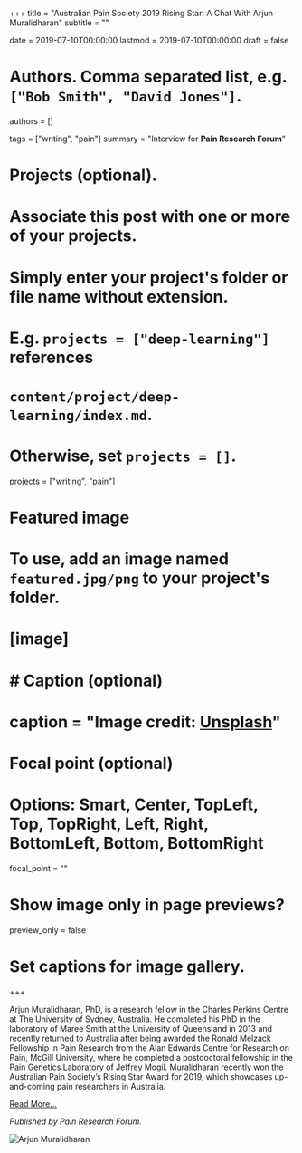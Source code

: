 +++
title = "Australian Pain Society 2019 Rising Star: A Chat With Arjun Muralidharan"
subtitle = ""

date = 2019-07-10T00:00:00
lastmod = 2019-07-10T00:00:00
draft = false

# Authors. Comma separated list, e.g. `["Bob Smith", "David Jones"]`.
authors = []

tags = ["writing", "pain"]
summary = "Interview for **Pain Research Forum**"

# Projects (optional).
#   Associate this post with one or more of your projects.
#   Simply enter your project's folder or file name without extension.
#   E.g. `projects = ["deep-learning"]` references 
#   `content/project/deep-learning/index.md`.
#   Otherwise, set `projects = []`.
projects = ["writing", "pain"]

# Featured image
# To use, add an image named `featured.jpg/png` to your project's folder. 
# [image]
#   # Caption (optional)
#   caption = "Image credit: [**Unsplash**](https://unsplash.com/photos/CpkOjOcXdUY)"

  # Focal point (optional)
  # Options: Smart, Center, TopLeft, Top, TopRight, Left, Right, BottomLeft, Bottom, BottomRight
  focal_point = ""

  # Show image only in page previews?
  preview_only = false

# Set captions for image gallery.

+++

Arjun Muralidharan, PhD, is a research fellow in the Charles Perkins Centre at The University of Sydney, Australia. He completed his PhD in the laboratory of Maree Smith at the University of Queensland in 2013 and recently returned to Australia after being awarded the Ronald Melzack Fellowship in Pain Research from the Alan Edwards Centre for Research on Pain, McGill University, where he completed a postdoctoral fellowship in the Pain Genetics Laboratory of Jeffrey Mogil. Muralidharan recently won the Australian Pain Society’s Rising Star Award for 2019, which showcases up-and-coming pain researchers in Australia.

[Read More...](https://www.painresearchforum.org/forums/interview/119869-australian-pain-society-2019-rising-star-chat-arjun-muralidharan)

*Published by Pain Research Forum.*

![Arjun Muralidharan](/img/muralidharan.jpg)
